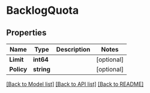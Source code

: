 # BacklogQuota

## Properties

Name | Type | Description | Notes
------------ | ------------- | ------------- | -------------
**Limit** | **int64** |  | [optional] 
**Policy** | **string** |  | [optional] 

[[Back to Model list]](../README.md#documentation-for-models) [[Back to API list]](../README.md#documentation-for-api-endpoints) [[Back to README]](../README.md)


